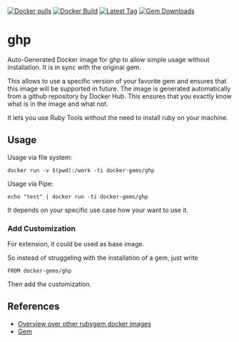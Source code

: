 [![Docker pulls](https://img.shields.io/docker/pulls/rubygem/ghp.svg)](https://hub.docker.com/r/rubygem/ghp/)
[![Docker Build](https://img.shields.io/docker/automated/rubygem/ghp.svg)](https://hub.docker.com/r/rubygem/ghp/)
[![Latest Tag](https://img.shields.io/github/tag/docker-rubygem/ghp.svg)](https://hub.docker.com/r/rubygem/ghp/)
[![Gem Downloads](https://img.shields.io/gem/dt/ghp.svg)](https://rubygems.org/gems/ghp/)
# ghp

Auto-Generated Docker image for ghp to allow simple usage without installation.
It is in sync with the original gem.

This allows to use a specific version of your favorite gem and ensures that this image will be supported in future.
The image is generated automatically from a github repository by Docker Hub.
This ensures that you exactly know what is in the image and what not.

It lets you use Ruby Tools without the need to install ruby on your machine.

## Usage

Usage via file system:

`docker run -v $(pwd):/work -ti docker-gems/ghp`

Usage via Pipe:

`echo "test" | docker run -ti docker-gems/ghp`

It depends on your specific use case how your want to use it.

### Add Customization

For extension, it could be used as base image.

So instead of struggeling with the installation of a gem, just write

`FROM docker-gems/ghp`

Then add the customization.

## References

 - [Overview over other rubygem docker images](https://github.com/thinkbot/docker-rubygem)
 - [Gem](https://rubygems.org/gems/ghp/)

